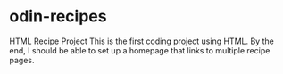 # odin-recipes
HTML Recipe Project
This is the first coding project using HTML. 
By the end, I should be able to set up a homepage that links to multiple recipe pages.
